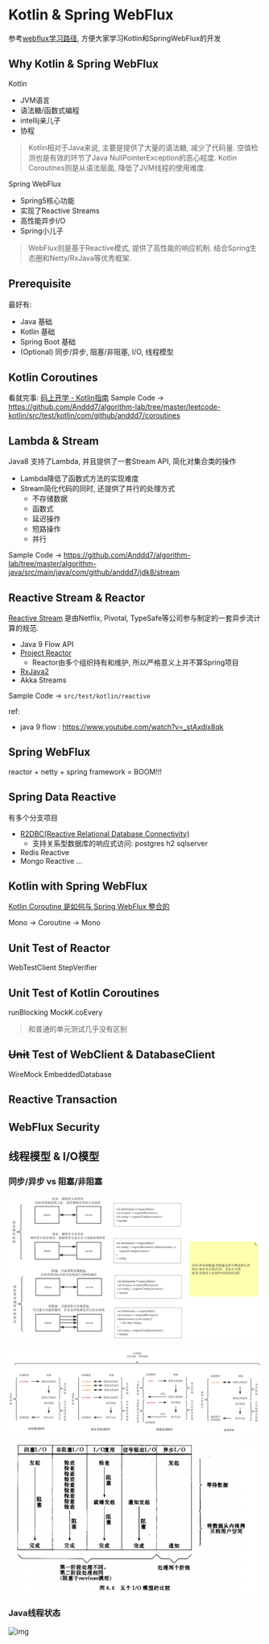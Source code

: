 # Kotlin & Spring WebFlux

参考[webflux学习路径](https://xwjie.github.io/webflux/webflux-study-path.html), 方便大家学习Kotlin和SpringWebFlux的开发

## Why Kotlin & Spring WebFlux

Kotlin
- JVM语言
- 语法糖/函数式编程
- intellij亲儿子
- 协程

> Kotlin相对于Java来说, 主要是提供了大量的语法糖, 减少了代码量. 
  空值检测也是有效的环节了Java NullPointerException的恶心程度.
  Kotlin Coroutines则是从语法层面, 降低了JVM线程的使用难度.

Spring WebFlux
- Spring5核心功能
- 实现了Reactive Streams
- 高性能异步I/O
- Spring小儿子

> WebFlux则是基于Reactive模式, 提供了高性能的响应机制. 结合Spring生态圈和Netty/RxJava等优秀框架. 

## Prerequisite

最好有:

- Java 基础
- Kotlin 基础
- Spring Boot 基础
- (Optional) 同步/异步, 阻塞/非阻塞, I/O, 线程模型

## Kotlin Coroutines

看就完事: [码上开学 - Kotlin指南](https://kaixue.io/)
Sample Code -> https://github.com/Anddd7/algorithm-lab/tree/master/leetcode-kotlin/src/test/kotlin/com/github/anddd7/coroutines

## Lambda & Stream

Java8 支持了Lambda, 并且提供了一套Stream API, 简化对集合类的操作
- Lambda降低了函数式方法的实现难度
- Stream简化代码的同时, 还提供了并行的处理方式
    - 不存储数据
    - 函数式
    - 延迟操作
    - 短路操作
    - 并行

Sample Code -> https://github.com/Anddd7/algorithm-lab/tree/master/algorithm-java/src/main/java/com/github/anddd7/jdk8/stream

## Reactive Stream & Reactor

[Reactive Stream](https://www.reactive-streams.org/) 是由Netflix, Pivotal, TypeSafe等公司参与制定的一套异步流计算的规范.

- Java 9 Flow API
- [Project Reactor](https://github.com/reactor/reactor)
    - Reactor由多个组织持有和维护, 所以严格意义上并不算Spring项目
- [RxJava2](https://github.com/ReactiveX/RxJava/tree/2.x)
- Akka Streams

Sample Code -> `src/test/kotlin/reactive`

ref: 
- java 9 flow : https://www.youtube.com/watch?v=_stAxdjx8qk

## Spring WebFlux

reactor + netty + spring framework = BOOM!!!

## Spring Data Reactive

有多个分支项目

- [R2DBC(Reactive Relational Database Connectivity)](https://spring.io/projects/spring-data-r2dbc)
    - 支持关系型数据库的响应式访问: postgres h2 sqlserver
- Redis Reactive
- Mongo Reactive
...

## Kotlin with Spring WebFlux

[Kotlin Coroutine 是如何与 Spring WebFlux 整合的](https://www.jianshu.com/p/17d93f1afc50)

Mono -> Coroutine -> Mono

## Unit Test of Reactor

WebTestClient
StepVerifier

## Unit Test of Kotlin Coroutines

runBlocking
MockK.coEvery

> 和普通的单元测试几乎没有区别

## ~~Unit~~ Test of WebClient & DatabaseClient

WireMock
EmbeddedDatabase

## Reactive Transaction

## WebFlux Security

## 线程模型 & I/O模型

### 同步/异步 vs 阻塞/非阻塞
![img](./images/sync-async-blocking-nonblocking.png)

![img](./images/io模型.png)

![img](./images/5-io-model.png)

### Java线程状态
![img](https://img-blog.csdnimg.cn/20181120173640764.jpeg?x-oss-process=image/watermark,type_ZmFuZ3poZW5naGVpdGk,shadow_10,text_aHR0cHM6Ly9ibG9nLmNzZG4ubmV0L3BhbmdlMTk5MQ==,size_16,color_FFFFFF,t_70)
